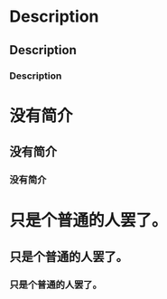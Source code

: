 # Description
## Description
### Description
# 没有简介
## 没有简介
### 没有简介
# 只是个普通的人罢了。
## 只是个普通的人罢了。
### 只是个普通的人罢了。
